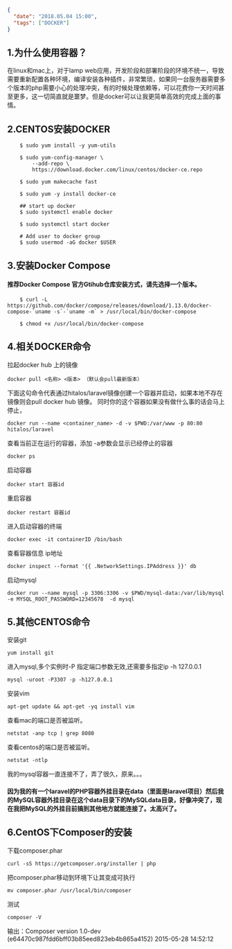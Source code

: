 ```json
{
  "date": "2018.05.04 15:00",
  "tags": ["DOCKER"]
}
```


## 1.为什么使用容器？

在linux和mac上，对于lamp web应用，开发阶段和部署阶段的环境不统一，导致需要重新配置各种环境，编译安装各种插件，非常繁琐，如果同一台服务器需要多个版本的php需要小心的处理冲突，有的时候处理依赖等，可以花费你一天时间甚至更多，这一切简直就是噩梦。但是docker可以让我更简单高效的完成上面的事情。


## 2.CENTOS安装DOCKER

```shell
    $ sudo yum install -y yum-utils

    $ sudo yum-config-manager \
        --add-repo \
        https://download.docker.com/linux/centos/docker-ce.repo

    $ sudo yum makecache fast

    $ sudo yum -y install docker-ce

    ## start up docker
    $ sudo systemctl enable docker

    $ sudo systemctl start docker

    # Add user to docker group
    $ sudo usermod -aG docker $USER

```

## 3.安装Docker Compose


#### 推荐Docker Compose 官方Gtihub仓库安装方式，请先选择一个版本。
```shell
    $ curl -L https://github.com/docker/compose/releases/download/1.13.0/docker-compose-`uname -s`-`uname -m` > /usr/local/bin/docker-compose

    $ chmod +x /usr/local/bin/docker-compose
```

## 4.相关DOCKER命令
拉起docker hub 上的镜像

    docker pull <名称> <版本> （默认会pull最新版本）

下面这句命令代表通过hitalos/laravel镜像创建一个容器并启动，如果本地不存在镜像则会pull docker hub 镜像。
同时你的这个容器如果没有做什么事的话会马上停止，

    docker run --name <container_name> -d -v $PWD:/var/www -p 80:80 hitalos/laravel


查看当前正在运行的容器，添加 -a参数会显示已经停止的容器

    docker ps

启动容器

    docker start 容器id


重启容器

    docker restart 容器id

进入启动容器的终端

    docker exec -it containerID /bin/bash 

查看容器信息 ip地址

    docker inspect --format '{{ .NetworkSettings.IPAddress }}' db


启动mysql

    docker run --name mysql -p 3306:3306 -v $PWD/mysql-data:/var/lib/mysql -e MYSQL_ROOT_PASSWORD=12345678  -d mysql



## 5.其他CENTOS命令

安装git

    yum install git

进入mysql,多个实例时-P 指定端口参数无效,还需要多指定ip -h 127.0.0.1 

    mysql -uroot -P3307 -p -h127.0.0.1

 安装vim

    apt-get update && apt-get -yq install vim

查看mac的端口是否被监听。

    netstat -anp tcp | grep 8080

 查看centos的端口是否被监听。

    netstat -ntlp




我的mysql容器一直连接不了，弄了很久，原来。。。

#### 因为我的有一个laravel的PHP容器外挂目录在data（里面是laravel项目）然后我的MySQL容器外挂目录在这个data目录下的MySQLdata目录，好像冲突了，现在我把MySQL的外挂目前搞到其他地方就能连接了。太高兴了。




## 6.CentOS下Composer的安装

下载composer.phar 

    curl -sS https://getcomposer.org/installer | php

把composer.phar移动到环境下让其变成可执行 

    mv composer.phar /usr/local/bin/composer

测试

    composer -V 

输出：Composer version 1.0-dev (e64470c987fdd6bff03b85eed823eb4b865a4152) 2015-05-28 14:52:12